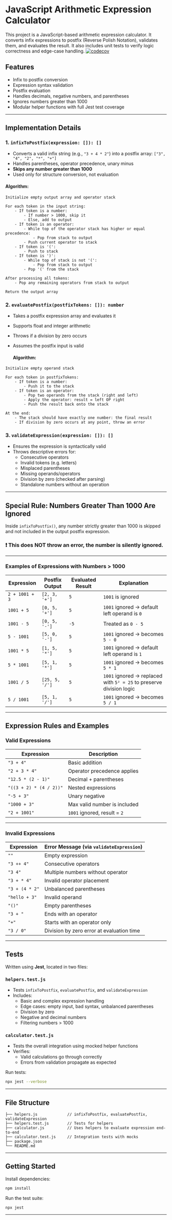 # JavaScript Arithmetic Expression Calculator

This project is a JavaScript-based arithmetic expression calculator. It converts infix expressions to postfix (Reverse Polish Notation), validates them, and evaluates the result. It also includes unit tests to verify logic correctness and edge-case handling.
[![codecov](https://codecov.io/gh/BisanGhoul/calculator-test/branch/test-branch/graph/badge.svg)](https://codecov.io/gh/BisanGhoul/calculator-test)

## Features

- Infix to postfix conversion
- Expression syntax validation
- Postfix evaluation
- Handles decimals, negative numbers, and parentheses
- Ignores numbers greater than 1000
- Modular helper functions with full Jest test coverage

---

## Implementation Details

### 1. `infixToPostfix(expression: []): []`

- Converts a valid infix string (e.g., `"3 + 4 * 2"`) into a postfix array: `["3", "4", "2", "*", "+"]`
- Handles parentheses, operator precedence, unary minus
- **Skips any number greater than 1000**
- Used only for structure conversion, not evaluation

#### Algorithm:
```
Initialize empty output array and operator stack

For each token in the input string:
    - If token is a number:
        - If number > 1000, skip it
        - Else, add to output
    - If token is an operator:
        - While top of the operator stack has higher or equal precedence:
            - Pop from stack to output
        - Push current operator to stack
    - If token is '(': 
        - Push to stack
    - If token is ')':
        - While top of stack is not '(':
            - Pop from stack to output
        - Pop '(' from the stack

After processing all tokens:
    - Pop any remaining operators from stack to output

Return the output array

```

### 2. `evaluatePostfix(postfixTokens: []): number`

- Takes a postfix expression array and evaluates it
- Supports float and integer arithmetic
- Throws if a division by zero occurs
- Assumes the postfix input is valid

  #### Algorithm:
```
Initialize empty operand stack

For each token in postfixTokens:
    - If token is a number:
        - Push it to the stack
    - If token is an operator:
        - Pop two operands from the stack (right and left)
        - Apply the operator: result = left OP right
        - Push the result back onto the stack

At the end:
    - The stack should have exactly one number: the final result
    - If division by zero occurs at any point, throw an error

```

### 3. `validateExpression(expression: []): []`

- Ensures the expression is syntactically valid
- Throws descriptive errors for:
  - Consecutive operators
  - Invalid tokens (e.g. letters)
  - Misplaced parentheses
  - Missing operands/operators
  - Division by zero (checked after parsing)
  - Standalone numbers without an operation

---

## Special Rule: Numbers Greater Than 1000 Are Ignored

Inside `infixToPostfix()`, any number strictly greater than 1000 is skipped and not included in the output postfix expression. 

### ❗ This does NOT throw an error, the number is silently ignored.

---

### Examples of Expressions with Numbers > 1000

| Expression          | Postfix Output        | Evaluated Result | Explanation                                                                 |
|---------------------|-----------------------|------------------|-----------------------------------------------------------------------------|
| `2 + 1001 + 3`      | `[2, 3, '+']`         | `5`              | `1001` is ignored                                                           |
| `1001 + 5`          | `[0, 5, '+']`         | `5`              | `1001` ignored → default left operand is `0`                                |
| `1001 - 5`          | `[0, 5, '-']`         | `-5`             | Treated as `0 - 5`                                                          |
| `5 - 1001`          | `[5, 0, '-']`         | `5`              | `1001` ignored → becomes `5 - 0`                                            |
| `1001 * 5`          | `[1, 5, '*']`         | `5`              | `1001` ignored → default left operand is `1`                                |
| `5 * 1001`          | `[5, 1, '*']`         | `5`              | `1001` ignored → becomes `5 * 1`                                            |
| `1001 / 5`          | `[25, 5, '/']`        | `5`              | `1001` ignored → replaced with `5² = 25` to preserve division logic         |
| `5 / 1001`          | `[5, 1, '/']`         | `5`              | `1001` ignored → becomes `5 / 1`                                            |

---

## Expression Rules and Examples

### Valid Expressions

| Expression                      | Description                        |
|--------------------------------|------------------------------------|
| `"3 + 4"`                      | Basic addition                     |
| `"2 + 3 * 4"`                  | Operator precedence applies        |
| `"12.5 * (2 - 1)"`            | Decimal + parentheses              |
| `"((3 + 2) * (4 / 2))"`       | Nested expressions                 |
| `"-5 + 3"`                    | Unary negative                     |
| `"1000 + 3"`                  | Max valid number is included       |
| `"2 + 1001"`                  | `1001` ignored, result = `2`       |

---

### Invalid Expressions

| Expression            | Error Message (via `validateExpression`)        |
|------------------------|-------------------------------------------------|
| `""`                   | Empty expression                                |
| `"3 ++ 4"`             | Consecutive operators                           |
| `"3 4"`                | Multiple numbers without operator               |
| `"3 + * 4"`            | Invalid operator placement                      |
| `"3 + (4 * 2"`         | Unbalanced parentheses                          |
| `"hello + 3"`          | Invalid operand                                 |
| `"()"`                 | Empty parentheses                               |
| `"3 + "`               | Ends with an operator                           |
| `"+"`                  | Starts with an operator only                    |
| `"3 / 0"`              | Division by zero error at evaluation time       |

---

## Tests

Written using **Jest**, located in two files:

### `helpers.test.js`
- Tests `infixToPostfix`, `evaluatePostfix`, and `validateExpression`
- Includes:
  - Basic and complex expression handling
  - Edge cases: empty input, bad syntax, unbalanced parentheses
  - Division by zero
  - Negative and decimal numbers
  - Filtering numbers > 1000

### `calculator.test.js`
- Tests the overall integration using mocked helper functions
- Verifies:
  - Valid calculations go through correctly
  - Errors from validation propagate as expected

Run tests:

```bash
npx jest --verbose
```

---

## File Structure

```
├── helpers.js             // infixToPostfix, evaluatePostfix, validateExpression
├── helpers.test.js        // Tests for helpers
├── calculator.js          // Uses helpers to evaluate expression end-to-end
├── calculator.test.js     // Integration tests with mocks
├── package.json
└── README.md
```

---

## Getting Started

Install dependencies:

```bash
npm install
```

Run the test suite:

```bash
npx jest
```

---


